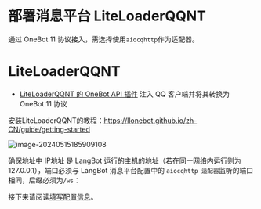 # 部署消息平台 LiteLoaderQQNT

通过 OneBot 11 协议接入，需选择使用`aiocqhttp`作为适配器。

# LiteLoaderQQNT

- [LiteLoaderQQNT 的 OneBot API 插件](https://github.com/LLOneBot/LLOneBot) 注入 QQ 客户端并将其转换为 OneBot 11 协议

安装LiteLoaderQQNT的教程：https://llonebot.github.io/zh-CN/guide/getting-started

![image-20240515185909108](/assets/image/llob_cfg.png)

确保地址中 IP地址 是 LangBot 运行的主机的地址（若在同一网络内运行则为 127.0.0.1），端口必须与 LangBot 消息平台配置中的 `aiocqhttp 适配器`监听的端口相同，后缀必须为`/ws`：

接下来请阅读[填写配置信息](/deploy/quick-config/config)。
